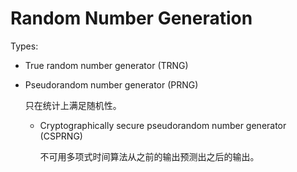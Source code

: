# Random Number Generation
Types:
- True random number generator (TRNG)
- Pseudorandom number generator (PRNG)

  只在统计上满足随机性。

  - Cryptographically secure pseudorandom number generator (CSPRNG)

    不可用多项式时间算法从之前的输出预测出之后的输出。